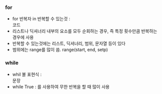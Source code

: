 ### for  
  - for 반복자 in 반복할 수 있는것 :  
      코드  
  - 리스트나 딕셔너리 내부의 요소를 모두 순회하는 경우, 즉 특정 횟수만큼 반복하는 경우에 사용  
  - 반복할 수 있는것에는 리스트, 딕셔너리, 범위, 문자열 등이 있다  
  - 범위에는 range를 많이 씀. range(start, end, setp)  
  
### while  
  - whil 불 표현식 :   
      문장   
  - while True : 를 사용하여 무한 반복을 할 때 많이 사용  
  
  
